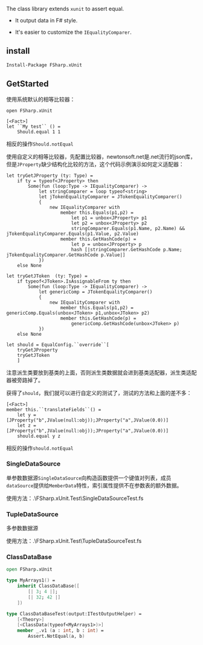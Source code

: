 The class library extends `xunit` to assert equal. 

- It output data in F# style. 

- It's easier to customize the `IEqualityComparer`.

## install

```pm
Install-Package FSharp.xUnit
```

## GetStarted 

使用系统默认的相等比较器：

```F#
open FSharp.xUnit

[<Fact>]
let ``My test`` () =
    Should.equal 1 1
```

相反的操作`Should.notEqual`

使用自定义的相等比较器，先配置比较器，newtonsoft.net是.net流行的json库，但是`JProperty`缺少结构化比较的方法，这个代码示例演示如何定义适配器：

```F#
let tryGetJProperty (ty: Type) =
    if ty = typeof<JProperty> then
        Some(fun (loop:Type -> IEqualityComparer) -> 
            let stringComparer = loop typeof<string>
            let jTokenEqualityComparer = JTokenEqualityComparer()
            {
                new IEqualityComparer with
                    member this.Equals(p1,p2) =
                        let p1 = unbox<JProperty> p1
                        let p2 = unbox<JProperty> p2
                        stringComparer.Equals(p1.Name, p2.Name) && jTokenEqualityComparer.Equals(p1.Value, p2.Value)
                    member this.GetHashCode(p) = 
                        let p = unbox<JProperty> p
                        hash [|stringComparer.GetHashCode p.Name; jTokenEqualityComparer.GetHashCode p.Value|]
            })
    else None
    
let tryGetJToken  (ty: Type) =
    if typeof<JToken>.IsAssignableFrom ty then
        Some(fun (loop:Type -> IEqualityComparer) -> 
            let genericComp = JTokenEqualityComparer()
            {
                new IEqualityComparer with
                    member this.Equals(p1,p2) = genericComp.Equals(unbox<JToken> p1,unbox<JToken> p2)
                    member this.GetHashCode(p) = 
                        genericComp.GetHashCode(unbox<JToken> p)
            })
    else None

let should = EqualConfig.``override``[ 
    tryGetJProperty
    tryGetJToken
    ]
```

注意派生类要放到基类的上面，否则派生类数据就会进到基类适配器，派生类适配器被旁路掉了。

获得了`should`，我们就可以进行自定义的测试了，测试的方法和上面的差不多：

```F#
[<Fact>]
member this.``translateFields``() =
    let y = [JProperty("b",JValue(null:obj));JProperty("a",JValue(0.0))]
    let z = [JProperty("b",JValue(null:obj));JProperty("a",JValue(0.0))]
    should.equal y z
```

相反的操作`should.notEqual`

### SingleDataSource

单参数数据源`SingleDataSource`向构造函数提供一个键值对列表，成员`dataSource`提供给`MemberData`特性，索引属性提供不在参数表的额外数据。

使用方法：.\FSharp.xUnit.Test\SingleDataSourceTest.fs

### TupleDataSource

多参数数据源

使用方法：.\FSharp.xUnit.Test\TupleDataSourceTest.fs

### ClassDataBase

```Fsharp
open FSharp.xUnit

type MyArrays1() = 
    inherit ClassDataBase([ 
        [| 3; 4 |]; 
        [| 32; 42 |] 
    ])

type ClassDataBaseTest(output:ITestOutputHelper) =
    [<Theory>]
    [<ClassData(typeof<MyArrays1>)>]
    member _.v1 (a : int, b : int) = 
        Assert.NotEqual(a, b)
```

